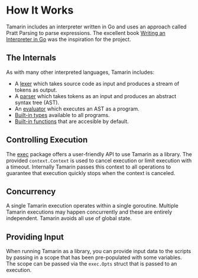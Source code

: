 # How It Works

Tamarin includes an interpreter written in Go and uses an approach called
Pratt Parsing to parse expressions. The excellent book
[Writing an Interpreter in Go](https://interpreterbook.com/)
was the inspiration for the project.

## The Internals

As with many other interpreted languages, Tamarin includes:

- A [lexer](https://github.com/cloudcmds/tamarin/tree/main/lexer) which takes
  source code as input and produces a stream of tokens as output.
- A [parser](https://github.com/cloudcmds/tamarin/tree/main/parser) which takes
  tokens as an input and produces an abstract syntax tree (AST).
- An [evaluator](https://github.com/cloudcmds/tamarin/tree/main/evaluator) which
  executes an AST as a program.
- [Built-in types](https://github.com/cloudcmds/tamarin/tree/main/object)
  available to all programs.
- [Built-in functions](https://github.com/cloudcmds/tamarin/blob/main/evaluator/builtins.go#L601)
  that are accesible by default.

## Controlling Execution

The [exec](https://github.com/cloudcmds/tamarin/blob/main/exec/exec.go)
package offers a user-friendly API to use Tamarin as a library.
The provided `context.Context` is used to cancel execution or limit execution
with a timeout. Internally Tamarin passes this context to all operations to
guarantee that execution quickly stops when the context is canceled.

## Concurrency

A single Tamarin execution operates within a single goroutine. Multiple Tamarin
executions may happen concurrently and these are entirely independent. Tamarin
avoids all use of global state.

## Providing Input

When running Tamarin as a library, you can provide input data to the scripts by
passing in a scope that has been pre-populated with some variables. The scope
can be passed via the `exec.Opts` struct that is passed to an execution.
